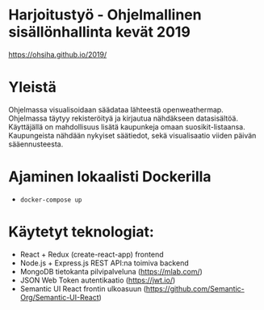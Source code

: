 # Harjoitustyö - Ohjelmallinen sisällönhallinta kevät 2019

https://ohsiha.github.io/2019/

# Yleistä
Ohjelmassa visualisoidaan säädataa lähteestä openweathermap. Ohjelmassa täytyy rekisteröityä ja kirjautua nähdäkseen datasisältöä. Käyttäjällä on mahdollisuus lisätä kaupunkeja omaan suosikit-listaansa. Kaupungeista nähdään nykyiset säätiedot, sekä visualisaatio viiden päivän sääennusteesta.

# Ajaminen lokaalisti Dockerilla

- ```docker-compose up```

# Käytetyt teknologiat:
- React + Redux (create-react-app) frontend
- Node.js + Express.js REST API:na toimiva backend
- MongoDB tietokanta pilvipalveluna (https://mlab.com/)
- JSON Web Token autentikaatio (https://jwt.io/)
- Semantic UI React frontin ulkoasuun (https://github.com/Semantic-Org/Semantic-UI-React)
